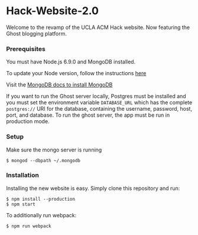 # Hack-Website-2.0

Welcome to the revamp of the UCLA ACM Hack website. Now featuring the Ghost blogging platform.



### Prerequisites

You must have Node.js 6.9.0 and MongoDB installed.

To update your Node version, follow the instructions [here](https://davidwalsh.name/upgrade-nodejs)

Visit the [MongoDB docs to install MongoDB](https://docs.mongodb.com/v3.0/tutorial/install-mongodb-on-os-x/)

If you want to run the Ghost server locally, Postgres must be installed and you must set the environment variable `DATABASE_URL` which has the complete `postgres://` URI for the database, containing the username, password, host, port, and database. To run the ghost server, the app must be run in production mode.



### Setup

Make sure the mongo server is running

```shell
$ mongod --dbpath ~/.mongodb
```



### Installation

Installing the new website is easy. Simply clone this repository and run:

```shell
$ npm install --production
$ npm start
```
To additionally run webpack:

```shell
$ npm run webpack
```


